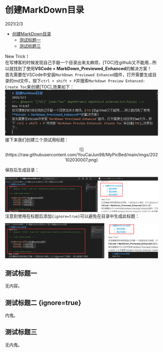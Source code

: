 # 创建MarkDown目录
2021/2/3  
<!-- @import "[TOC]" {cmd="toc" depthFrom=1 depthTo=6 orderedList=false} -->

<!-- code_chunk_output -->

- [创建MarkDown目录](#创建markdown目录)
  - [测试标题一](#测试标题一)
  - [测试标题三](#测试标题三)

<!-- /code_chunk_output -->
New Trick！  
在写博客的时候发现自己手敲一个目录出来太麻烦，[TOC]在github又不能用...所以就找到了使用**VSCode + MarkDown_Previewed_Enhanced**的解决方案！  
首先需要在VSCode中安装`MarkDown Previewed Enhanced`插件，打开需要生成目录的md文件，按下`ctrl + shift + P`并搜索`Markdown Preview Enhanced: Create Toc`来创建[TOC],效果如下：  
![](https://raw.githubusercontent.com/YouCaiJun98/MyPicBed/main/imgs/202102030006.png)
接下来我们创建三个测试用标题：

<center>![](https://raw.githubusercontent.com/YouCaiJun98/MyPicBed/main/imgs/202102030007.png)</center>  

保存后生成目录：  

![](https://raw.githubusercontent.com/YouCaiJun98/MyPicBed/main/imgs/202102030008.png)
注意到使用在标题后添加`{ignore=true}`可以避免在目录中生成此标题：

![](https://raw.githubusercontent.com/YouCaiJun98/MyPicBed/main/imgs/202102030009.png)

## 测试标题一
无内容。

## 测试标题二 {ignore=true}
内鬼。

## 测试标题三
无内鬼。




